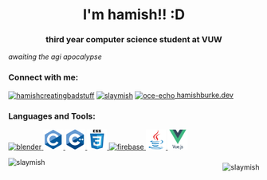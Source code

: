 <h1 align="center">I'm hamish!! :D</h1>
<h3 align="center">third year computer science student at VUW</h2>

<em>awaiting the agi apocalypse</em>

<div float="left">
<h3>Connect with me:</h3>
<p>
  <a href="https://instagram.com/hamishcreatingbadstuff" target="blank"><img align="center" src="https://raw.githubusercontent.com/rahuldkjain/github-profile-readme-generator/master/src/images/icons/Social/instagram.svg" alt="hamishcreatingbadstuff" height="30" width="40" /></a>
  <a href="https://www.youtube.com/c/slaymish" target="blank"><img align="center" src="https://raw.githubusercontent.com/rahuldkjain/github-profile-readme-generator/master/src/images/icons/Social/youtube.svg" alt="slaymish" height="30" width="40" /></a>
  <a href="https://discord.gg/oce-echo" target="blank"><img align="center" src="https://raw.githubusercontent.com/rahuldkjain/github-profile-readme-generator/master/src/images/icons/Social/discord.svg" alt="oce-echo" height="30" width="40" />
  </a>
  <a href="https://hamishburke.dev">hamishburke.dev
</a>
</p>
</div>

<div float="right">
<h3>Languages and Tools:</h3>
<p> 
  <a href="https://www.blender.org/" target="_blank" rel="noreferrer"> 
    <img src="https://download.blender.org/branding/community/blender_community_badge_white.svg" alt="blender" width="40" height="40"/> 
  </a> 
  <a href="https://www.cprogramming.com/" target="_blank" rel="noreferrer"> 
    <img src="https://raw.githubusercontent.com/devicons/devicon/master/icons/c/c-original.svg" alt="c" width="40" height="40"/> 
  </a> 
  <a href="https://www.w3schools.com/cpp/" target="_blank" rel="noreferrer"> 
    <img src="https://raw.githubusercontent.com/devicons/devicon/master/icons/cplusplus/cplusplus-original.svg" alt="cplusplus" width="40" height="40"/> 
  </a> 
  <a href="https://www.w3schools.com/css/" target="_blank" rel="noreferrer"> 
    <img src="https://raw.githubusercontent.com/devicons/devicon/master/icons/css3/css3-original-wordmark.svg" alt="css3" width="40" height="40"/> 
  </a> 
  <a href="https://firebase.google.com/" target="_blank" rel="noreferrer"> 
    <img src="https://www.vectorlogo.zone/logos/firebase/firebase-icon.svg" alt="firebase" width="40" height="40"/> 
  </a> 
  <a href="https://www.java.com" target="_blank" rel="noreferrer"> 
    <img src="https://raw.githubusercontent.com/devicons/devicon/master/icons/java/java-original.svg" alt="java" width="40" height="40"/> 
  </a> 
  <a href="https://vuejs.org/" target="_blank" rel="noreferrer"> 
    <img src="https://raw.githubusercontent.com/devicons/devicon/master/icons/vuejs/vuejs-original-wordmark.svg" alt="vuejs" width="40" height="40"/> 
  </a> 
</p>
</div>

<p><img align="left" src="https://github-readme-streak-stats.herokuapp.com/?user=slaymish&" alt="slaymish" /></p>

<p>
  <img style="float:right;margin-top:10px;" src="https://github-readme-stats.vercel.app/api/top-langs?username=slaymish&show_icons=true&locale=en&layout=compact" alt="slaymish" /></p>

